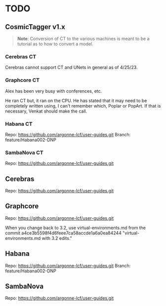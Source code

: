 # TODO

## CosmicTagger v1.x

> **Note**: Conversion of CT to the various machines is meant to be a tutorial as to how
to convert a model.

### Cerebras CT

Cerebras cannot support CT and UNets in general as of 4/25/23.

### Graphcore CT

Alex has been very busy with conferences, etc.

He ran CT but, it ran on the CPU.  He has stated that it may need to be completely written
using, I can't remember which, Poplar or PopArt.  If that is necessary, Venkat should
make the call.

### Habana CT

Repo:  https://github.com/argonne-lcf/user-guides.git
Branch:  feature/Habana002-DNP

### SambaNova CT

Repo:  https://github.com/argonne-lcf/user-guides.git

## Cerebras

Repo:  https://github.com/argonne-lcf/user-guides.git

## Graphcore

Repo:  https://github.com/argonne-lcf/user-guides.git

When you change back to 3.2, use virtual-environments.md from the commit a4ce3b5598f4d6feee7ca58accde1a6a0ea84244 "virtual-environments.md with 3.2 edits."

## Habana

Repo:  https://github.com/argonne-lcf/user-guides.git
Branch:  feature/Habana002-DNP

## SambaNova

Repo:  https://github.com/argonne-lcf/user-guides.git
